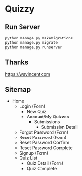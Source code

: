 # Quizzy

## Run Server

```bash
python manage.py makemigrations
python manage.py migrate
python manage.py runserver
```

## Thanks

https://wsvincent.com

## Sitemap

- Home
    - Login (Form)
        - New Quiz
        - Account/My Quizzes
            - Submissions
                - Submission Detail
    - Forgot Password (Form)
    - Reset Password (Form)
    - Reset Password Confirm
    - Reset Password Complete
    - Signup (Form)
    - Quiz List
        - Quiz Detail (Form)
        - Quiz Complete
